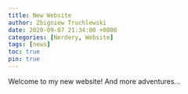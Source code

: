 ```yaml
---
title: New Website
author: Zbigniew Truchlewski
date: 2020-09-07 21:34:00 +0800
categories: [Nerdery, Website]
tags: [news]
toc: true
pin: true
---
```


Welcome to my new website! And more adventures...